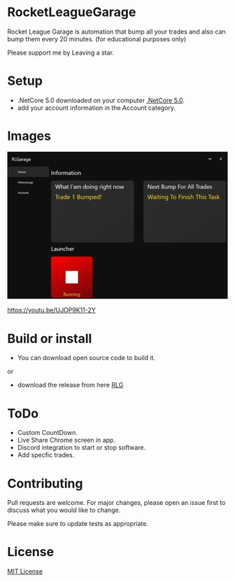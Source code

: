 # RocketLeagueGarage
Rocket League Garage is automation that bump all your trades and also can bump them every 20 minutes.
(for educational purposes only)

Please support me by Leaving a star.

# Setup
- .NetCore 5.0 downloaded on your computer [.NetCore 5.0](https://dotnet.microsoft.com/download/dotnet/thank-you/runtime-desktop-5.0.0-windows-x64-installer).
- add your account information in the Account category.

# Images
![RocketLeagueGarage](RocketLeagueGarageImage.jpg)

https://youtu.be/UJOP9K11-2Y

# Build or install
- You can download open source code to build it.

or

- download the release from here [RLG](https://github.com/YoussofKhawaja/RocketLeagueGarage/releases)

# ToDo
- Custom CountDown.
- Live Share Chrome screen in app.
- Discord integration to start or stop software.
- Add specfic trades.

# Contributing
Pull requests are welcome. For major changes, please open an issue first to discuss what you would like to change.

Please make sure to update tests as appropriate.

# License
[MIT License](https://github.com/YoussofKhawaja/RocketLeagueGarage/blob/main/LICENSE)

